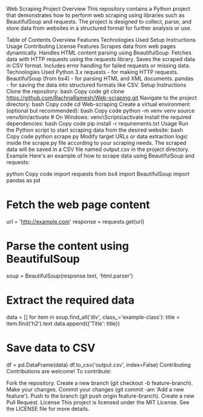 Web Scraping Project
Overview
This repository contains a Python project that demonstrates how to perform web scraping using libraries such as BeautifulSoup and requests. The project is designed to collect, parse, and store data from websites in a structured format for further analysis or use.

Table of Contents
Overview
Features
Technologies Used
Setup Instructions
Usage
Contributing
License
Features
Scrapes data from web pages dynamically.
Handles HTML content parsing using BeautifulSoup.
Fetches data with HTTP requests using the requests library.
Saves the scraped data in CSV format.
Includes error handling for failed requests or missing data.
Technologies Used
Python 3.x
requests - for making HTTP requests.
BeautifulSoup (from bs4) - for parsing HTML and XML documents.
pandas - for saving the data into structured formats like CSV.
Setup Instructions
Clone the repository:
bash
Copy code
git clone https://github.com/RachnaRamesh/Web-scraping.git
Navigate to the project directory:
bash
Copy code
cd Web-scraping
Create a virtual environment (optional but recommended):
bash
Copy code
python -m venv venv
source venv/bin/activate  # On Windows: venv\Scripts\activate
Install the required dependencies:
bash
Copy code
pip install -r requirements.txt
Usage
Run the Python script to start scraping data from the desired website:
bash
Copy code
python scrape.py
Modify target URLs or data extraction logic inside the scrape.py file according to your scraping needs.
The scraped data will be saved in a CSV file named output.csv in the project directory.
Example
Here's an example of how to scrape data using BeautifulSoup and requests:

python
Copy code
import requests
from bs4 import BeautifulSoup
import pandas as pd

# Fetch the web page content
url = 'http://example.com'
response = requests.get(url)

# Parse the content using BeautifulSoup
soup = BeautifulSoup(response.text, 'html.parser')

# Extract the required data
data = []
for item in soup.find_all('div', class_='example-class'):
    title = item.find('h2').text
    data.append({'Title': title})

# Save data to CSV
df = pd.DataFrame(data)
df.to_csv('output.csv', index=False)
Contributing
Contributions are welcome! To contribute:

Fork the repository.
Create a new branch (git checkout -b feature-branch).
Make your changes.
Commit your changes (git commit -am 'Add a new feature').
Push to the branch (git push origin feature-branch).
Create a new Pull Request.
License
This project is licensed under the MIT License. See the LICENSE file for more details.
